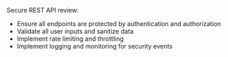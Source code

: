 Secure REST API review:
- Ensure all endpoints are protected by authentication and authorization
- Validate all user inputs and sanitize data
- Implement rate limiting and throttling
- Implement logging and monitoring for security events
